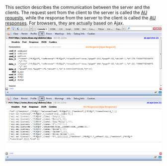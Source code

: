 This section describes the communication between the server and the
clients. The request sent from the client to the server is called the
[AU requests]({{site.baseurl}}/zk_client_side_ref/communication/au_requests),
while the response from the server to the client is called the [AU responses]({{site.baseurl}}/zk_client_side_ref/communication/au_responses).
For browsers, they are actually based on Ajax.
![](images/Communication.png)
